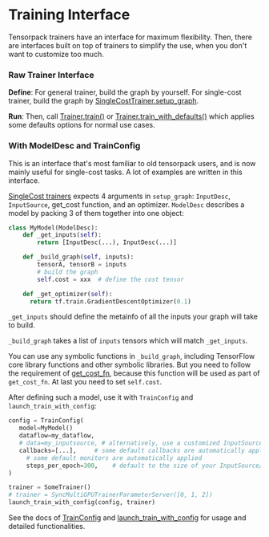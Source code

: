 
# Training Interface

Tensorpack trainers have an interface for maximum flexibility.
Then, there are interfaces built on top of trainers to simplify the use,
when you don't want to customize too much.

### Raw Trainer Interface

__Define__: For general trainer, build the graph by yourself.
For single-cost trainer, build the graph by
[SingleCostTrainer.setup_graph](../modules/train.html#tensorpack.train.SingleCostTrainer.setup_graph).

__Run__: Then, call
[Trainer.train()](../modules/train.html#tensorpack.train.Trainer.train)
or
[Trainer.train_with_defaults()](../modules/train.html#tensorpack.train.Trainer.train_with_defaults)
which applies some defaults options for normal use cases.

### With ModelDesc and TrainConfig

This is an interface that's most familiar to old tensorpack users,
and is now mainly useful for single-cost tasks.
A lot of examples are written in this interface.

[SingleCost trainers](trainer.html#single-cost-trainers)
expects 4 arguments in `setup_graph`: `InputDesc`, `InputSource`, get_cost function, and an optimizer.
`ModelDesc` describes a model by packing 3 of them together into one object:

```python
class MyModel(ModelDesc):
	def _get_inputs(self):
		return [InputDesc(...), InputDesc(...)]

	def _build_graph(self, inputs):
		tensorA, tensorB = inputs
		# build the graph
		self.cost = xxx	 # define the cost tensor

	def _get_optimizer(self):
	  return tf.train.GradientDescentOptimizer(0.1)
```

`_get_inputs` should define the metainfo of all the inputs your graph will take to build.

`_build_graph` takes a list of `inputs` tensors which will match `_get_inputs`.

You can use any symbolic functions in `_build_graph`, including TensorFlow core library
functions and other symbolic libraries.
But you need to follow the requirement of
[get_cost_fn](../modules/train.html#tensorpack.train.SingleCostTrainer.setup_graph),
because this function will be used as part of `get_cost_fn`.
At last you need to set `self.cost`.

After defining such a model, use it with `TrainConfig` and `launch_train_with_config`:

```python
config = TrainConfig(
   model=MyModel()
   dataflow=my_dataflow,
   # data=my_inputsource, # alternatively, use a customized InputSource
   callbacks=[...],		# some default callbacks are automatically applied
	 # some default monitors are automatically applied
	 steps_per_epoch=300,	 # default to the size of your InputSource/DataFlow
)

trainer = SomeTrainer()
# trainer = SyncMultiGPUTrainerParameterServer([0, 1, 2])
launch_train_with_config(config, trainer)
```
See the docs of
[TrainConfig](../modules/train.html#tensorpack.train.TrainConfig)
and
[launch_train_with_config](../modules/train.html#tensorpack.train.launch_train_with_config)
for usage and detailed functionalities.
